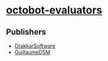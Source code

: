 # [octobot-evaluators](https://pypi.org/project/octobot-evaluators)



## Publishers
- [DrakkarSoftware](https://pypi.org/user/DrakkarSoftware)
- [GuillaumeDSM](https://pypi.org/user/GuillaumeDSM)

